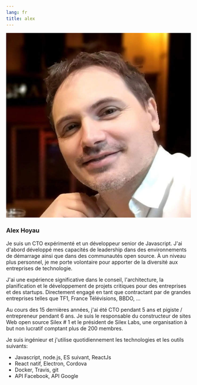 ```yaml
---
lang: fr
title: alex
---
```

![Alex Hoyau](assets/alex.jpg)

### Alex Hoyau

Je suis un CTO expérimenté et un développeur senior de Javascript. J'ai d'abord développé mes capacités de leadership dans des environnements de démarrage ainsi que dans des communautés open source. À un niveau plus personnel, je me porte volontaire pour apporter de la diversité aux entreprises de technologie.

J'ai une expérience significative dans le conseil, l'architecture, la planification et le développement de projets critiques pour des entreprises et des startups. Directement engagé en tant que contractant par de grandes entreprises telles que TF1, France Télévisions, BBDO, ...

Au cours des 15 dernières années, j'ai été CTO pendant 5 ans et pigiste / entrepreneur pendant 6 ans. Je suis le responsable du constructeur de sites Web open source Silex # 1 et le président de Silex Labs, une organisation à but non lucratif comptant plus de 200 membres.

Je suis ingénieur et j'utilise quotidiennement les technologies et les outils suivants:

* Javascript, node.js, ES suivant, ReactJs
* React natif, Electron, Cordova
* Docker, Travis, git
* API Facebook, API Google

